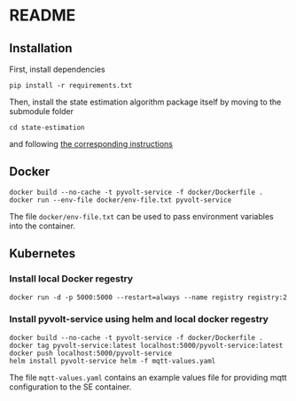 # README

## Installation

First, install dependencies

```
pip install -r requirements.txt
```

Then, install the state estimation algorithm package itself by moving to the submodule folder

```
cd state-estimation
```

and following [the corresponding instructions](https://git.rwth-aachen.de/acs/core/automation/python-state-estimation/)

## Docker
```
docker build --no-cache -t pyvolt-service -f docker/Dockerfile .
docker run --env-file docker/env-file.txt pyvolt-service

```
The file `docker/env-file.txt` can be used to pass environment variables into the container.

## Kubernetes

### Install local Docker regestry

```
docker run -d -p 5000:5000 --restart=always --name registry registry:2
```

### Install pyvolt-service using helm and local docker regestry


```
docker build --no-cache -t pyvolt-service -f docker/Dockerfile .
docker tag pyvolt-service:latest localhost:5000/pyvolt-service:latest
docker push localhost:5000/pyvolt-service
helm install pyvolt-service helm -f mqtt-values.yaml 

```
The file `mqtt-values.yaml` contains an example values file for providing mqtt configuration to the SE container.



